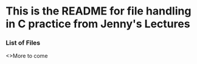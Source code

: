 <h1>This is the README for file handling in C practice from Jenny's Lectures</h1>
<h3>List of Files</h3>
<>More to come</>
